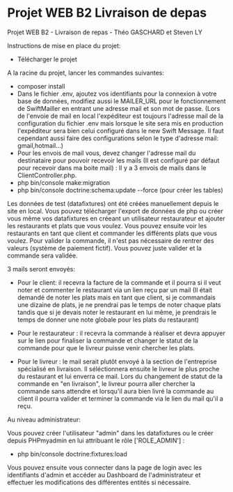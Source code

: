 # Projet WEB B2 Livraison de depas

Projet WEB B2  - Livraison de repas - Théo GASCHARD et Steven LY

Instructions de mise en place du projet:

  - Télécharger le projet
  
  A la racine du projet, lancer les commandes suivantes:
  - composer install
  - Dans le fichier .env, ajoutez vos identifiants pour la connexion à votre base de données, modifiez aussi le MAILER_URL pour le fonctionnement de SwiftMailler en entrant une adresse mail et son mot de passe. (Lors de l'envoie de mail en local l'expéditeur est toujours l'adresse mail de la configuration du fichier .env mais lorsque le site sera mis en production l'expéditeur sera bien celui configuré dans le new Swift Message. Il faut cependant aussi faire des configurations selon le type d'adresse mail: gmail,hotmail...)
  - Pour les envois de mail vous, devez changer l'adresse mail du destinataire pour pouvoir recevoir les mails (Il est configuré par défaut pour recevoir dans ma boite mail) : Il y a 3 envois de mails dans le ClientController.php.
  - php bin/console make:migration
  - php bin/console doctrine:schema:update --force (pour créer les tables)
  
  Les données de test (datafixtures) ont été créées manuellement depuis le site en local. Vous pouvez télécharger l'export de données de php ou créer vous même vos datafixtures en créeant un utilisateur restaurateur et ajouter les restaurants et plats que vous voulez. Vous pouvez ensuite voir les restaurants en tant que client et commander les différents plats que vous voulez. Pour valider la commande, il n'est pas nécessaire de rentrer des valeurs (système de paiement fictif). Vous pouvez juste valider et la commande sera validée.

   3 mails seront envoyés:
  
   - Pour le client: il recevra la facture de la commande et il pourra si il veut noter et commenter le restaurant via un lien reçu par un mail (Il était demandé de noter les plats mais en tant que client, si je commandais une dizaine de plats, je ne prendrai pas le temps de noter chaque plats tandis que si je devais noter le restaurant en lui même, je prendrais le temps de donner une note globale pour les plats du restaurant)
    
   - Pour le restaurateur : il recevra la commande à réaliser et devra appuyer sur le lien pour finaliser la commande et changer le statut de la commande pour que le livreur puisse venir chercher les plats.
    
   - Pour le livreur : le mail serait plutôt envoyé à la section de l'entreprise spécialisé en livraison. Il séléctionnera ensuite le livreur le plus proche du restaurant et lui enverra ce mail. Lors du changement de statut de la commande en "en livraison", le livreur pourra aller chercher la commande sans attendre et lorsqu'il aura bien livré la commande au client il pourra valider et terminer la commande via le lien du mail qu'il a reçu.
    
Au niveau administrateur:

  Vous pouvez créer l'utilisateur "admin" dans les datafixtures ou le créer depuis PHPmyadmin en lui attribuant le rôle ['ROLE_ADMIN'] :
   - php bin/console doctrine:fixtures:load
   
  Vous pouvez ensuite vous connecter dans la page de login avec les identifiants d'admin et accéder au Dashboard de l'administrateur et effectuer les modifications des différentes entités si nécessaire.
  

